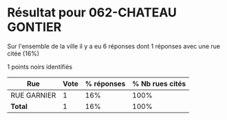 # Résultat pour 062-CHATEAU GONTIER

Sur l'ensemble de la ville il y a eu 6 réponses dont 1 réponses avec une rue citée (16%)

1 points noirs identifiés

| Rue | Vote | % réponses | % Nb rues cités|
|-----|------|------------|----------------|
| RUE GARNIER | 1 | 16% | 100%|
| **Total** | 1 | 16% | 100%|
